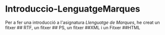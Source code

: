 # Introduccio-LenguatgeMarques

Per a fer una introducció a l'asignatura *Llenguatge de Marques*, he creat un fitxer ## RTF, un fitxer ## PS, un fitxer ##XML i un Fitxer ##HTML 
